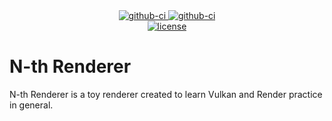 <div align="center">
  <div>
    <a href="https://github.com/K4kug3n/NTH/actions?query=workflow%3AWindow-Build">
      <img src="https://github.com/K4kug3n/NTH/workflows/Window-Build/badge.svg" alt="github-ci" />
    </a>
    <a href="https://github.com/K4kug3n/NTH/actions?query=workflow%3ALinux-Build">
      <img src="https://github.com/K4kug3n/NTH/workflows/Linux-Build/badge.svg" alt="github-ci" />
    </a>
  </div>
  <div>
    <a href="https://github.com/K4kug3n/NTH/blob/master/LICENSE.md">
      <img src="https://img.shields.io/github/license/K4kug3n/NTH?style=for-the-badge" alt="license" />
    </a>
  </div>

</div>

# N-th Renderer

N-th Renderer is a toy renderer created to learn Vulkan and Render practice in general.